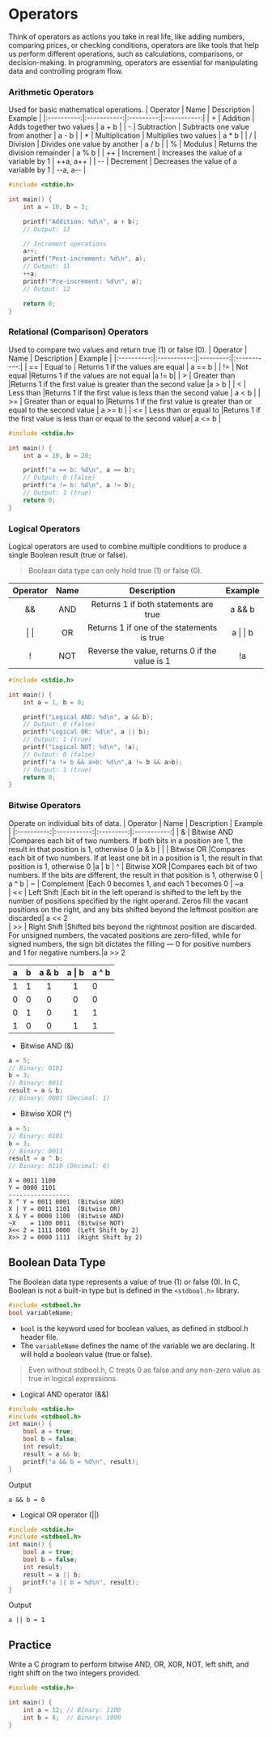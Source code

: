 # Operators

Think of operators as actions you take in real life, like adding numbers, comparing prices, or checking conditions, operators are like tools that help us perform different operations, such as calculations, comparisons, or decision-making. In programming, operators are essential for manipulating data and controlling program flow.




### Arithmetic Operators

Used for basic mathematical operations.
| Operator | Name   | Description | Example  |
|:----------:|:-----------:|:---------:|:-----------:|
| +      |  Addition   |   	Adds together two values      |     a + b        |
| -      |   Subtraction  | Subtracts one value from another     |     a - b         |
| *      |   Multiplication  |    Multiplies two values     |    a * b         |
| /      |   	Division  |    Divides one value by another     |     a / b       |
| %      |    Modulus |      Returns the division remainder   |   a % b          |
| ++     |    Increment |     	Increases the value of a variable by 1    |   ++a, a++        |
| --     |    Decrement |     	Decreases the value of a variable by 1    |  --a, a--  |

 
```c
#include <stdio.h>

int main() {
    int a = 10, b = 3;

    printf("Addition: %d\n", a + b);
    // Output: 13

    // Increment operations
    a++;
    printf("Post-increment: %d\n", a);
    // Output: 11
    ++a;
    printf("Pre-increment: %d\n", a);
    // Output: 12

    return 0;
}
```
### Relational (Comparison) Operators

Used to compare two values and return true (1) or false (0).
| Operator | Name   | Description | Example  |
|:----------:|:-----------:|:---------:|:-----------:|
| ==          |  	Equal to   |   Returns 1 if the values are equal     |    a == b         |
| !=      | Not equal  |Returns 1 if the values are not equal |a != b|
| >      | Greater than |Returns 1 if the first value is greater than the second value |a > b |
| <      | Less than  |Returns 1 if the first value is less than the second value | a < b |
| >=     | Greater than or equal to |Returns 1 if the first value is greater than or equal to the second value |   a >= b   |
| <=     | Less than or equal to |Returns 1 if the first value is less than or equal to the second value|      a <= b        |  

```c
#include <stdio.h>

int main() {
    int a = 10, b = 20;

    printf("a == b: %d\n", a == b);
    // Output: 0 (false)
    printf("a != b: %d\n", a != b);
    // Output: 1 (true)
    return 0;
}
```


### Logical Operators

Logical operators are used to combine multiple conditions to produce a single Boolean result (true or false).
>Boolean data type can only hold true (1) or false (0).

| Operator | Name   | Description | Example  |
|:----------:|:-----------:|:---------:|:-----------:|
| &&     | AND |Returns 1 if both statements are true | a && b |
|  \| \|   | OR |Returns 1 if one of the statements is true | a \| \| b   |
| !      |	NOT | Reverse the value, returns 0 if the value is 1|!a |


```c
#include <stdio.h>

int main() {
    int a = 1, b = 0;

    printf("Logical AND: %d\n", a && b);
    // Output: 0 (false)
    printf("Logical OR: %d\n", a || b);
    // Output: 1 (true)
    printf("Logical NOT: %d\n", !a);
    // Output: 0 (false)
    printf("a != b && a>b: %d\n",a != b && a>b);
    // Output: 1 (true)
    return 0;
}
```

### Bitwise Operators

Operate on individual bits of data.
| Operator | Name   | Description | Example  |
|:----------:|:-----------:|:---------:|:-----------:|
| &      | Bitwise AND |Compares each bit of two numbers. If both bits in a position are 1, the result in that position is 1, otherwise 0     |a & b 
| \|     | Bitwise OR  |Compares each bit of two numbers. If at least one bit in a position is 1, the result in that position is 1, otherwise 0     |a \| b 
| ^      | Bitwise XOR |Compares each bit of two numbers. If the bits are different, the result in that position is 1, otherwise 0       | a ^ b
| ~      | Complement  |Each 0 becomes 1, and each 1 becomes 0   | ~a  
| <<     | Left Shift  |Each bit in the left operand is shifted to the left by the number of positions specified by the right operand. Zeros fill the vacant positions on the right, and any bits shifted beyond the leftmost position are discarded|  a << 2   
| >>     |  Right Shift |Shifted bits beyond the rightmost position are discarded. For unsigned numbers, the vacated positions are zero-filled, while for signed numbers, the sign bit dictates the filling — 0 for positive numbers and 1 for negative numbers.|a >> 2 


   | a | b | a & b | a \| b | a ^ b |
   |:---:|:---:|:-------:|:--------:|-------|
   | 1 | 1 | 1     | 1      | 0     |
   | 0 | 0 | 0     | 0      | 0     |
   | 0 | 1 | 0     | 1      | 1     |
   | 1 | 0 | 0     | 1      | 1     |
 
 * Bitwise AND (&)
```c
a = 5;
// Binary: 0101
b = 3;
// Binary: 0011
result = a & b;
// Binary: 0001 (Decimal: 1)
```
 * Bitwise XOR (^)
```c
a = 5;
// Binary: 0101
b = 3;
// Binary: 0011
result = a ^ b;
// Binary: 0110 (Decimal: 6)
```



```
X = 0011 1100
Y = 0000 1101
-----------------
X ^ Y = 0011 0001  (Bitwise XOR)
X | Y = 0011 1101  (Bitwise OR)
X & Y = 0000 1100  (Bitwise AND)
~X    = 1100 0011  (Bitwise NOT)
X<< 2 = 1111 0000  (Left Shift by 2)
X>> 2 = 0000 1111  (Right Shift by 2)

```


## Boolean Data Type

The Boolean data type represents a value of true (1) or false (0). In C, Boolean is not a built-in type but is defined in the `<stdbool.h>` library.


```c
#include <stdbool.h>
bool variableName;
```

* `bool` is the keyword used for boolean values, as defined in stdbool.h header file.
* The `variableName` defines the name of the variable we are declaring. It will hold a boolean value (true or false).
> Even without stdbool.h, C treats 0 as false and any non-zero value as true in logical expressions.


* Logical AND operator (&&)
```c
#include <stdio.h>
#include <stdbool.h>
int main() {
    bool a = true;
    bool b = false;
    int result;
    result = a && b;
    printf("a && b = %d\n", result);
}
```  
Output
```
a && b = 0
```

* Logical OR operator (||)
```c
#include <stdio.h>
#include <stdbool.h>
int main() {
    bool a = true;
    bool b = false;
    int result;
    result = a || b;
    printf("a || b = %d\n", result);
}
```  
Output
```
a || b = 1
```

## **Practice**
Write a C program to perform bitwise AND, OR, XOR, NOT, left shift, and right shift on the two integers provided.

```c
#include <stdio.h>

int main() {
    int a = 12; // Binary: 1100
    int b = 8;  // Binary: 1000
}

```
